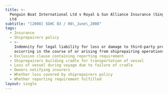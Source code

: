 ```yaml
---
title: >-
  Penguin Boat International Ltd v Royal & Sun Alliance Insurance (Singapore)
  Ltd
subtitle: "[2008] SGHC 83 / 06\_June\_2008"
tags:
  - Insurance
  - Shiprepairers policy
  - >-
    Indemnity for legal liability for loss or damage to third-party property
    occurring in the course of or arising from shiprepairing operations
  - Exclusion clause containing reporting requirement
  - Shiprepairers building cradle for transportation of vessel
  - Loss of vessel during voyage due to failure of cradle
  - Owners notifying insurers
  - Whether loss covered by shiprepairers policy
  - Whether reporting requirement fulfilled
layout: single
---
```


